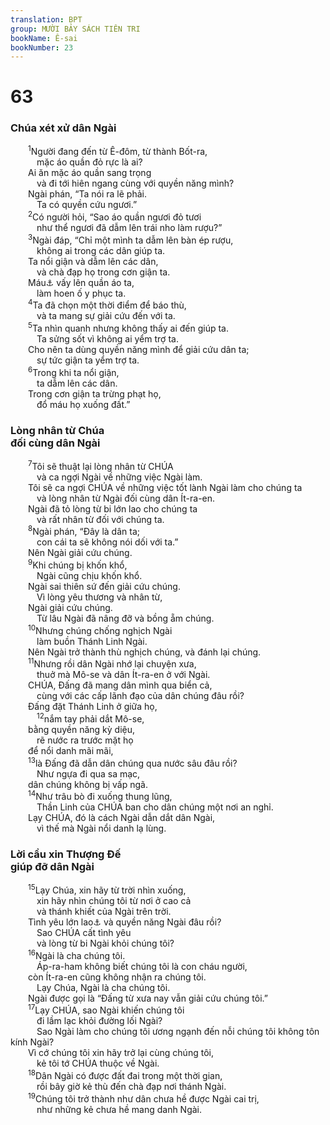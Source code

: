 ```yaml
---
translation: BPT
group: MƯỜI BẢY SÁCH TIÊN TRI
bookName: Ê-sai 
bookNumber: 23
---
```


<div class="title"><h1>63</h1><h3>Chúa xét xử dân Ngài</h3></div>
<span class="verse es_63_1">  <sup>1</sup>Người đang đến từ Ê-đôm, từ thành Bốt-ra,<br/>   mặc áo quần đỏ rực là ai?<br/>  Ai ăn mặc áo quần sang trọng<br/>   và đi tới hiên ngang cùng với quyền năng mình?<br/>  Ngài phán, “Ta nói ra lẽ phải.<br/>   Ta có quyền cứu ngươi.”<br/></span>
<span class="verse es_63_2">  <sup>2</sup>Có người hỏi, “Sao áo quần ngươi đỏ tươi<br/>   như thể ngươi đã dẫm lên trái nho làm rượu?”<br/></span>
<span class="verse es_63_3">  <sup>3</sup>Ngài đáp, “Chỉ một mình ta dẫm lên bàn ép rượu,<br/>   không ai trong các dân giúp ta.<br/>  Ta nổi giận và dẫm lên các dân,<br/>   và chà đạp họ trong cơn giận ta.<br/>  Máu<a data-toggle="tooltip" data-placement="bottom" title="Hay “nước nho.”">⚓</a> vấy lên quần áo ta,<br/>   làm hoen ố y phục ta.<br/></span>
<span class="verse es_63_4">  <sup>4</sup>Ta đã chọn một thời điểm để báo thù,<br/>   và ta mang sự giải cứu đến với ta.<br/></span>
<span class="verse es_63_5">  <sup>5</sup>Ta nhìn quanh nhưng không thấy ai đến giúp ta.<br/>   Ta sửng sốt vì không ai yểm trợ ta.<br/>  Cho nên ta dùng quyền năng mình để giải cứu dân ta;<br/>   sự tức giận ta yểm trợ ta.<br/></span>
<span class="verse es_63_6">  <sup>6</sup>Trong khi ta nổi giận,<br/>   ta dẫm lên các dân.<br/>  Trong cơn giận ta trừng phạt họ,<br/>   đổ máu họ xuống đất.”<br/></span>
<div class="title"><h3>Lòng nhân từ Chúa<br/>đối cùng dân Ngài</h3></div>
<span class="verse es_63_7">  <sup>7</sup>Tôi sẽ thuật lại lòng nhân từ CHÚA<br/>   và ca ngợi Ngài về những việc Ngài làm.<br/>  Tôi sẽ ca ngợi CHÚA về những việc tốt lành Ngài làm cho chúng ta<br/>   và lòng nhân từ Ngài đối cùng dân Ít-ra-en.<br/>  Ngài đã tỏ lòng từ bi lớn lao cho chúng ta<br/>   và rất nhân từ đối với chúng ta.<br/></span>
<span class="verse es_63_8">  <sup>8</sup>Ngài phán, “Đây là dân ta;<br/>   con cái ta sẽ không nói dối với ta.”<br/>  Nên Ngài giải cứu chúng.<br/></span>
<span class="verse es_63_9">  <sup>9</sup>Khi chúng bị khốn khổ,<br/>   Ngài cũng chịu khốn khổ.<br/>  Ngài sai thiên sứ đến giải cứu chúng.<br/>   Vì lòng yêu thương và nhân từ,<br/>  Ngài giải cứu chúng.<br/>   Từ lâu Ngài đã nâng đỡ và bồng ẵm chúng.<br/></span>
<span class="verse es_63_10">  <sup>10</sup>Nhưng chúng chống nghịch Ngài<br/>   làm buồn Thánh Linh Ngài.<br/>  Nên Ngài trở thành thù nghịch chúng, và đánh lại chúng.<br/></span>
<span class="verse es_63_11">  <sup>11</sup>Nhưng rồi dân Ngài nhớ lại chuyện xưa,<br/>   thuở mà Mô-se và dân Ít-ra-en ở với Ngài.<br/>  CHÚA, Đấng đã mang dân mình qua biển cả,<br/>   cùng với các cấp lãnh đạo của dân chúng đâu rồi?<br/>  Đấng đặt Thánh Linh ở giữa họ,<br/></span>
<span class="verse es_63_12">   <sup>12</sup>nắm tay phải dắt Mô-se,<br/>  bằng quyền năng kỳ diệu,<br/>   rẽ nước ra trước mặt họ<br/>  để nổi danh mãi mãi,<br/></span>
<span class="verse es_63_13">  <sup>13</sup>là Đấng đã dẫn dân chúng qua nước sâu đâu rồi?<br/>   Như ngựa đi qua sa mạc,<br/>  dân chúng không bị vấp ngã.<br/></span>
<span class="verse es_63_14">  <sup>14</sup>Như trâu bò đi xuống thung lũng,<br/>   Thần Linh của CHÚA ban cho dân chúng một nơi an nghỉ.<br/>  Lạy CHÚA, đó là cách Ngài dẫn dắt dân Ngài,<br/>   vì thế mà Ngài nổi danh lạ lùng.<br/></span>
<div class="title"><h3>Lời cầu xin Thượng Đế<br/>giúp đỡ dân Ngài</h3></div>
<span class="verse es_63_15">  <sup>15</sup>Lạy Chúa, xin hãy từ trời nhìn xuống,<br/>   xin hãy nhìn chúng tôi từ nơi ở cao cả<br/>   và thánh khiết của Ngài trên trời.<br/>  Tình yêu lớn lao<a data-toggle="tooltip" data-placement="bottom" title="Trong tiếng Hê-bơ-rơ từ ngữ nầy dùng để mô tả những tình cảm mạnh mẽ trong con người như yêu, ghét, giận, sốt sắng, hay ganh tị.">⚓</a> và quyền năng Ngài đâu rồi?<br/>   Sao CHÚA cất tình yêu<br/>   và lòng từ bi Ngài khỏi chúng tôi?<br/></span>
<span class="verse es_63_16">  <sup>16</sup>Ngài là cha chúng tôi.<br/>   Áp-ra-ham không biết chúng tôi là con cháu người,<br/>  còn Ít-ra-en cũng không nhận ra chúng tôi.<br/>   Lạy Chúa, Ngài là cha chúng tôi.<br/>  Ngài được gọi là “Đấng từ xưa nay vẫn giải cứu chúng tôi.”<br/></span>
<span class="verse es_63_17">  <sup>17</sup>Lạy CHÚA, sao Ngài khiến chúng tôi<br/>   đi lầm lạc khỏi đường lối Ngài?<br/>   Sao Ngài làm cho chúng tôi ương ngạnh đến nỗi chúng tôi không tôn kính Ngài?<br/>  Vì cớ chúng tôi xin hãy trở lại cùng chúng tôi,<br/>   kẻ tôi tớ CHÚA thuộc về Ngài.<br/></span>
<span class="verse es_63_18">  <sup>18</sup>Dân Ngài có được đất đai trong một thời gian,<br/>   rồi bây giờ kẻ thù đến chà đạp nơi thánh Ngài.<br/></span>
<span class="verse es_63_19">  <sup>19</sup>Chúng tôi trở thành như dân chưa hề được Ngài cai trị,<br/>   như những kẻ chưa hề mang danh Ngài.<br/></span>
